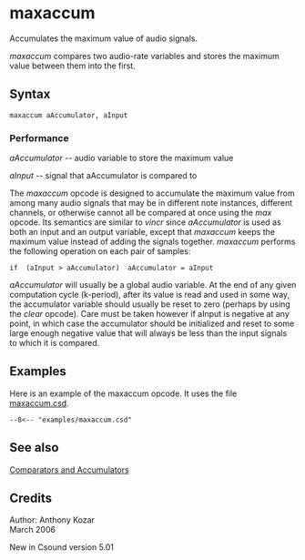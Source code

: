 <!--
id:maxaccum
category:Signal Modifiers:Comparators and Accumulators
-->
# maxaccum
Accumulates the maximum value of audio signals.

_maxaccum_ compares two audio-rate variables and stores the maximum value between them into the first.

## Syntax
``` csound-orc
maxaccum aAccumulator, aInput
```

### Performance

_aAccumulator_ -- audio variable to store the maximum value

_aInput_ -- signal that aAccumulator is compared to

The _maxaccum_ opcode is designed to accumulate the maximum value from among many audio signals that may be in different note instances, different channels, or otherwise cannot all be compared at once using the _max_ opcode.  Its semantics are similar to _vincr_ since _aAccumulator_ is used as both an input and an output variable, except that _maxaccum_ keeps the maximum value instead of adding the signals together.  _maxaccum_ performs the following operation on each pair of samples:

```
if  (aInput > aAccumulator)  aAccumulator = aInput
```

_aAccumulator_ will usually be a global audio variable.  At the end of any given computation cycle (k-period), after its value is read and used in some way, the accumulator variable should usually be reset to zero  (perhaps by using the _clear_ opcode).  Care must be taken however if aInput is negative at any point, in which case the accumulator should be initialized and reset to some large enough negative value that will always be less than the input signals to which it is compared.

## Examples

Here is an example of the maxaccum opcode. It uses the file [maxaccum.csd](../../examples/maxaccum.csd).

``` csound-csd title="Example of the maxabs opcode." linenums="1"
--8<-- "examples/maxaccum.csd"
```

## See also

[Comparators and Accumulators](../../sigmod/compaccum)

## Credits

Author: Anthony Kozar<br>
March 2006<br>

New in Csound version 5.01

